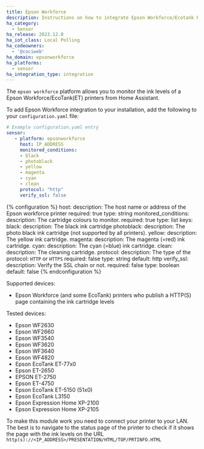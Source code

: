 ```yaml
---
title: Epson Workforce
description: Instructions on how to integrate Epson Workforce/Ecotank Printer into Home Assistant.
ha_category:
  - Sensor
ha_release: 2023.12.0
ha_iot_class: Local Polling
ha_codeowners:
  - '@cociweb'
ha_domain: epsonworkforce
ha_platforms:
  - sensor
ha_integration_type: integration
---
```


The `epson workforce` platform allows you to monitor the ink levels of a Epson Workforce/EcoTank(ET) printers from Home
Assistant.

To add Epson Workforce integration to your installation, add the following to your `configuration.yaml` file:

```yaml
# Example configuration.yaml entry
sensor:
   - platform: epsonworkforce
     host: IP_ADDRESS
     monitored_conditions:
     - black
     - photoblack
     - yellow
     - magenta
     - cyan
     - clean
     protocol: "http"
     verify_ssl: false
```

{% configuration %}
host:
  description: The host name or address of the Epson workforce printer
  required: true
  type: string
monitored_conditions:
  description: The cartridge colours to monitor.
  required: true
  type: list
  keys:
    black:
      description: The black ink cartridge
    photoblack:
      description: The photo black ink cartridge (not supported by all printers).
    yellow:
      description: The yellow ink cartridge.
    magenta:
      description: The magenta (=red) ink cartridge.
    cyan:
      description: The cyan (=blue) ink cartridge.
    clean:
      description: The cleaning cartridge.
protocol:
  description: The type of the protocol: `HTTP` or `HTTPS`
  required: false
  type: string
  default: http
verify_ssl:
  description: Verify the SSL chain or not.
  required: false
  type: boolean
  default: false
{% endconfiguration %}

Supported devices:

- Epson Workforce (and some EcoTank) printers who publish a HTTP(S) page containing the ink cartridge levels

Tested devices:

- Epson WF2630
- Epson WF2660
- Epson WF3540
- Epson WF3620
- Epson WF3640
- Epson WF4820
- Epson EcoTank ET-77x0
- Epson ET-2650
- EPSON ET-2750
- Epson ET-4750
- Epson EcoTank ET-5150 (51x0)
- Epson EcoTank L3150
- Epson Expression Home XP-2100
- Epson Expression Home XP-2105

To make this module work you need to connect your printer to your LAN.
The best is to navigate to the status page of the printer to check if it shows the page with the ink levels on the URL `http(s)://<IP_ADDRESS>/PRESENTATION/HTML/TOP/PRTINFO.HTML`

